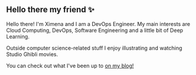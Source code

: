 ## Hello there my friend :sparkles: 

Hello there! I'm Ximena and I am a DevOps Engineer. My main interests are Cloud Computing, DevOps, Software Engineering and a little bit of Deep Learning.

Outside computer science-related stuff I enjoy illustrating and watching Studio Ghibli movies.

You can check out what I've been up to [on my blog!](https://medium.com/@ximena-sandoval-dh)
